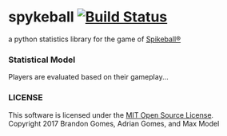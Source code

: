 # spykeball [![Build Status](https://travis-ci.org/bhgomes/spykeball.svg?branch=master)](https://travis-ci.org/bhgomes/spykeball)
a python statistics library for the game of [Spikeball®](https://spikeball.com)

### Statistical Model
Players are evaluated based on their gameplay...

### LICENSE
This software is licensed under the [MIT Open Source License](./LICENSE).  
Copyright 2017 Brandon Gomes, Adrian Gomes, and Max Model
